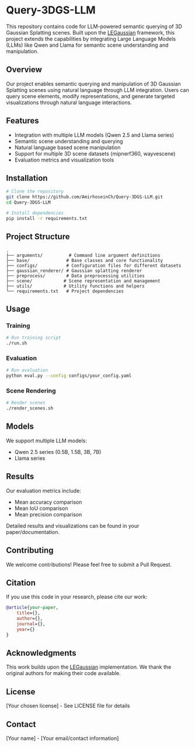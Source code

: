 # Query-3DGS-LLM

This repository contains code for LLM-powered semantic querying of 3D Gaussian Splatting scenes. Built upon the [LEGaussian](https://github.com/buaavrcg/LEGaussians) framework, this project extends the capabilities by integrating Large Language Models (LLMs) like Qwen and Llama for semantic scene understanding and manipulation.

## Overview

Our project enables semantic querying and manipulation of 3D Gaussian Splatting scenes using natural language through LLM integration. Users can query scene elements, modify representations, and generate targeted visualizations through natural language interactions.

## Features

- Integration with multiple LLM models (Qwen 2.5 and Llama series)
- Semantic scene understanding and querying
- Natural language based scene manipulation
- Support for multiple 3D scene datasets (mipnerf360, wayvescene)
- Evaluation metrics and visualization tools

## Installation

```bash
# Clone the repository
git clone https://github.com/AmirhoseinCh/Query-3DGS-LLM.git
cd Query-3DGS-LLM

# Install dependencies
pip install -r requirements.txt
```

## Project Structure

```
.
├── arguments/          # Command line argument definitions
├── base/              # Base classes and core functionality
├── configs/           # Configuration files for different datasets
├── gaussian_renderer/ # Gaussian splatting renderer
├── preprocess/        # Data preprocessing utilities
├── scene/            # Scene representation and management
├── utils/            # Utility functions and helpers
└── requirements.txt   # Project dependencies
```

## Usage

### Training

```bash
# Run training script
./run.sh
```

### Evaluation

```bash
# Run evaluation
python eval.py --config configs/your_config.yaml
```

### Scene Rendering

```bash
# Render scenes
./render_scenes.sh
```

## Models

We support multiple LLM models:
- Qwen 2.5 series (0.5B, 1.5B, 3B, 7B)
- Llama series

## Results

Our evaluation metrics include:
- Mean accuracy comparison
- Mean IoU comparison
- Mean precision comparison

Detailed results and visualizations can be found in your paper/documentation.

## Contributing

We welcome contributions! Please feel free to submit a Pull Request.

## Citation

If you use this code in your research, please cite our work:

```bibtex
@article{your-paper,
    title={},
    author={},
    journal={},
    year={}
}
```

## Acknowledgments

This work builds upon the [LEGaussian](https://github.com/buaavrcg/LEGaussians) implementation. We thank the original authors for making their code available.

## License

[Your chosen license] - See LICENSE file for details

## Contact

[Your name] - [Your email/contact information]
